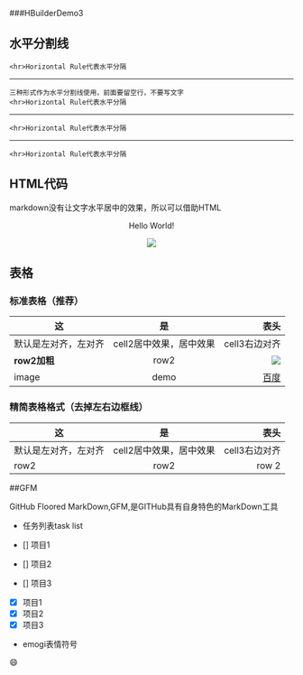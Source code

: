 ###HBuilderDemo3

## 水平分割线

    <hr>Horizontal Rule代表水平分隔

---

    三种形式作为水平分割线使用，前面要留空行，不要写文字
    <hr>Horizontal Rule代表水平分隔

***

    <hr>Horizontal Rule代表水平分隔
    
___

    <hr>Horizontal Rule代表水平分隔

## HTML代码  

markdown没有让文字水平居中的效果，所以可以借助HTML

<p align='center'>Hello World!</p>

<!--

把注释信息放在块注释里面
注释信息是不会出现在web浏览器里面的，会被自动忽略掉
--!>

<!-- 这是HTML的行注释信息 -->

<p align='center'>
<img align='center' src='https://www.baidu.com/img/bd_logo1.png'/>
</p>


## 表格

### 标准表格（推荐）

| 这 | 是 | 表头 |
|----|:----:|----:|
| 默认是左对齐，左对齐 | cell2居中效果，居中效果| cell3右边对齐|
| **row2加粗** | row2 | ![][baidu_logo]|
|image | demo | [百度] |

### 精简表格格式（去掉左右边框线）

这 | 是 | 表头 |
----|:----:|----:
默认是左对齐，左对齐 | cell2居中效果，居中效果| cell3右边对齐
row2 | row2 | row 2

##GFM

GitHub Floored MarkDown,GFM,是GITHub具有自身特色的MarkDown工具

- 任务列表task list

- [] 项目1
- [] 项目2
- [] 项目3

- [x] 项目1
- [x] 项目2
- [x] 项目3

- emogi表情符号

:smile:


<!-- 注释信息 -->

[baidu_logo]: https://www.baidu.com/img/bd_logo1.png
[百度]: http://www.baidu.com

